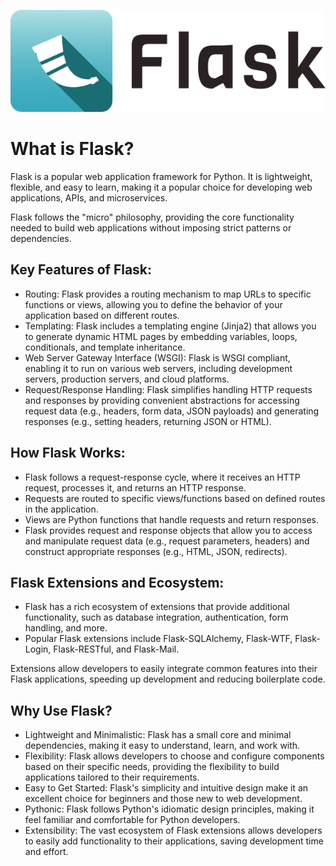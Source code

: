 ![flask-logo](images/flask-horizontal.webp)

# What is Flask?

Flask is a popular web application framework for Python.
It is lightweight, flexible, and easy to learn, making it a popular choice for developing web applications, APIs, and microservices.

Flask follows the "micro" philosophy, providing the core functionality needed to build web applications without imposing strict patterns or dependencies.

## Key Features of Flask:

- Routing: Flask provides a routing mechanism to map URLs to specific functions or views, allowing you to define the behavior of your application based on different routes.
- Templating: Flask includes a templating engine (Jinja2) that allows you to generate dynamic HTML pages by embedding variables, loops, conditionals, and template inheritance.
- Web Server Gateway Interface (WSGI): Flask is WSGI compliant, enabling it to run on various web servers, including development servers, production servers, and cloud platforms.
- Request/Response Handling: Flask simplifies handling HTTP requests and responses by providing convenient abstractions for accessing request data (e.g., headers, form data, JSON payloads) and generating responses (e.g., setting headers, returning JSON or HTML).

## How Flask Works:

- Flask follows a request-response cycle, where it receives an HTTP request, processes it, and returns an HTTP response.
- Requests are routed to specific views/functions based on defined routes in the application.
- Views are Python functions that handle requests and return responses.
- Flask provides request and response objects that allow you to access and manipulate request data (e.g., request parameters, headers) and construct appropriate responses (e.g., HTML, JSON, redirects).

## Flask Extensions and Ecosystem:

- Flask has a rich ecosystem of extensions that provide additional functionality, such as database integration, authentication, form handling, and more.
- Popular Flask extensions include Flask-SQLAlchemy, Flask-WTF, Flask-Login, Flask-RESTful, and Flask-Mail.

Extensions allow developers to easily integrate common features into their Flask applications, speeding up development and reducing boilerplate code.

## Why Use Flask?

- Lightweight and Minimalistic: Flask has a small core and minimal dependencies, making it easy to understand, learn, and work with.
- Flexibility: Flask allows developers to choose and configure components based on their specific needs, providing the flexibility to build applications tailored to their requirements.
- Easy to Get Started: Flask's simplicity and intuitive design make it an excellent choice for beginners and those new to web development.
- Pythonic: Flask follows Python's idiomatic design principles, making it feel familiar and comfortable for Python developers.
- Extensibility: The vast ecosystem of Flask extensions allows developers to easily add functionality to their applications, saving development time and effort.
